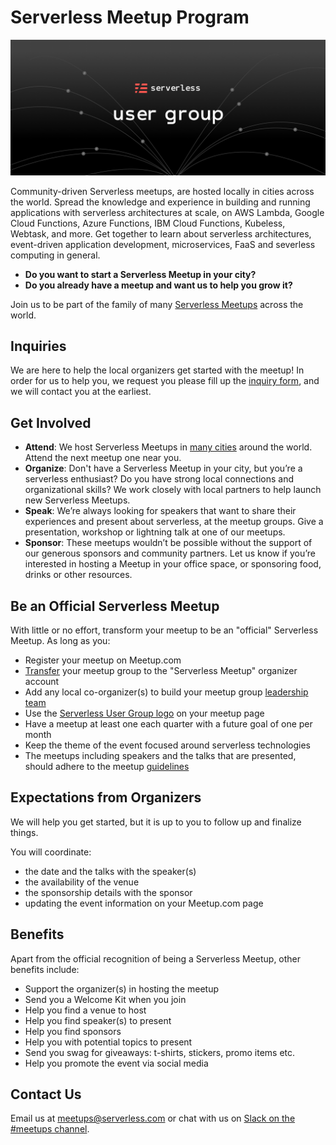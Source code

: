 
# Serverless Meetup Program

![](./assets/User_group_web_header.png)

Community-driven Serverless meetups, are hosted locally in cities across the world. Spread the knowledge and experience in building and running applications with serverless architectures at scale, on AWS Lambda, Google Cloud Functions, Azure Functions, IBM Cloud Functions, Kubeless, Webtask, and more. Get together to learn about serverless architectures, event-driven application development, microservices, FaaS and severless computing in general.

* **Do you want to start a Serverless Meetup in your city?** 
* **Do you already have a meetup and want us to help you grow it?** 

Join us to be part of the family of many [Serverless Meetups](https://www.serverlessmeetups.com) across the world. 

## Inquiries

We are here to help the local organizers get started with the meetup! In order for us to help you, we request you please fill up the [inquiry form](https://docs.google.com/forms/d/e/1FAIpQLSfSCMFQc47wn1S0Y2H7LBjuvmoZW57cgBSwKC6vdnbd_7yvWA/viewform), and we will contact you at the earliest.

## Get Involved

* **Attend**: We host Serverless Meetups in [many cities](https://www.serverlessmeetups.com) around the world. Attend the next meetup one near you.
* **Organize**: Don't have a Serverless Meetup in your city, but you’re a serverless enthusiast? Do you have strong local connections and organizational skills? We work closely with local partners to help launch new Serverless Meetups.
* **Speak**: We’re always looking for speakers that want to share their experiences and present about serverless, at the meetup groups. Give a presentation, workshop or lightning talk at one of our meetups.
* **Sponsor**: These meetups wouldn’t be possible without the support of our generous sponsors and community partners. Let us know if you’re interested in hosting a Meetup in your office space, or sponsoring food, drinks or other resources.

## Be an Official Serverless Meetup

With little or no effort, transform your meetup to be an "official" Serverless Meetup. As long as you:

* Register your meetup on Meetup.com
* [Transfer](https://www.meetup.com/help/article/2397734/) your meetup group to the "Serverless Meetup" organizer account
* Add any local co-organizer(s) to build your meetup group [leadership team](https://www.meetup.com/help/article/868703/)
* Use the [Serverless User Group logo](./assets/Meetup_header@1x.png) on your meetup page
* Have a meetup at least one each quarter with a future goal of one per month
* Keep the theme of the event focused around serverless technologies
* The meetups including speakers and the talks that are presented, should adhere to the meetup [guidelines](https://www.meetup.com/help/customer/portal/articles/865536-meetup-s-community-guidelines/)

## Expectations from Organizers

We will help you get started, but it is up to you to follow up and finalize things. 

You will coordinate:

* the date and the talks with the speaker(s)
* the availability of the venue
* the sponsorship details with the sponsor
* updating the event information on your Meetup.com page

## Benefits

Apart from the official recognition of being a Serverless Meetup, other benefits include:

* Support the organizer(s) in hosting the meetup
* Send you a Welcome Kit when you join
* Help you find a venue to host
* Help you find speaker(s) to present
* Help you find sponsors
* Help you with potential topics to present
* Send you swag for giveaways: t-shirts, stickers, promo items etc.
* Help you promote the event via social media

## Contact Us

Email us at meetups@serverless.com or chat with us on [Slack on the #meetups channel](https://join.slack.com/t/serverless-contrib/shared_invite/MjI5NzY1ODM2MTc3LTE1MDM0NDIyOTUtMDgxNTcxMTcxNg).
